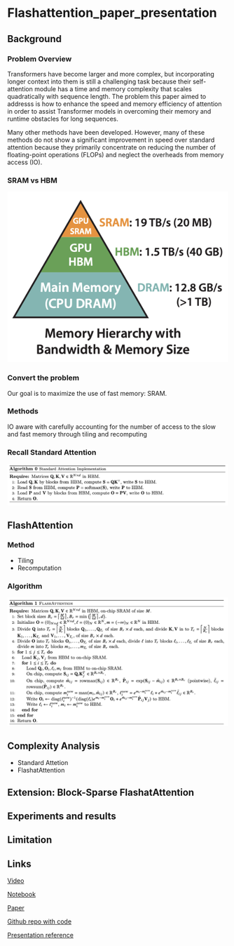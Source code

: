 # Flashattention_paper_presentation


## Background

### Problem Overview

Transformers have become larger and more complex, but incorporating longer context into them is still a challenging task because their self-attention module has a time and memory complexity that scales quadratically with sequence length. The problem this paper aimed to addresss is how to enhance the speed and memory efficiency of attention in order to assist Transformer models in overcoming their memory and runtime obstacles for long sequences.

Many other methods have been developed. However, many of these methods do not show a significant improvement in speed over standard attention because they primarily concentrate on reducing the number of floating-point operations (FLOPs) and neglect the overheads from memory access (IO).


### SRAM vs HBM
![plot](https://github.com/yueguo1997/Flashattention_paper_presentation/blob/17782d32252de3ba7d854dbdfa9eb3108829bbb9/image1.png)


### Convert the problem
Our goal is to maximize the use of fast memory: SRAM.


### Methods
IO aware with carefully accounting for the number of access to the slow and fast memory through tiling and recomputing


### Recall Standard Attention
![plot](https://github.com/yueguo1997/Flashattention_paper_presentation/blob/c49e4ad099f488b020e449a2b4ac9263ee9747f0/image2.png)


## FlashAttention
### Method
* Tiling
* Recomputation


### Algorithm


![plot](https://github.com/yueguo1997/Flashattention_paper_presentation/blob/c49e4ad099f488b020e449a2b4ac9263ee9747f0/image3.png)





## Complexity Analysis
* Standard Attetion
* FlashatAttention


## Extension: Block-Sparse FlashatAttention


## Experiments and results



## Limitation


## Links

[Video]()

[Notebook]()

[Paper]()

[Github repo with code]()

[Presentation reference]()



